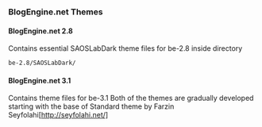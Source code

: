 ### BlogEngine.net Themes
#### BlogEngine.net 2.8
Contains essential SAOSLabDark theme files for be-2.8 inside directory

    be-2.8/SAOSLabDark/

#### BlogEngine.net 3.1
Contains theme files for be-3.1
Both of the themes are gradually developed starting with the base of Standard theme by Farzin Seyfolahi[http://seyfolahi.net/]
